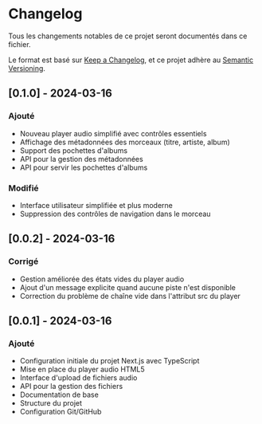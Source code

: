 # Changelog
Tous les changements notables de ce projet seront documentés dans ce fichier.

Le format est basé sur [Keep a Changelog](https://keepachangelog.com/fr/1.1.0/),
et ce projet adhère au [Semantic Versioning](https://semver.org/spec/v2.0.0.html).

## [0.1.0] - 2024-03-16

### Ajouté
- Nouveau player audio simplifié avec contrôles essentiels
- Affichage des métadonnées des morceaux (titre, artiste, album)
- Support des pochettes d'albums
- API pour la gestion des métadonnées
- API pour servir les pochettes d'albums

### Modifié
- Interface utilisateur simplifiée et plus moderne
- Suppression des contrôles de navigation dans le morceau

## [0.0.2] - 2024-03-16

### Corrigé
- Gestion améliorée des états vides du player audio
- Ajout d'un message explicite quand aucune piste n'est disponible
- Correction du problème de chaîne vide dans l'attribut src du player

## [0.0.1] - 2024-03-16

### Ajouté
- Configuration initiale du projet Next.js avec TypeScript
- Mise en place du player audio HTML5
- Interface d'upload de fichiers audio
- API pour la gestion des fichiers
- Documentation de base
- Structure du projet
- Configuration Git/GitHub 